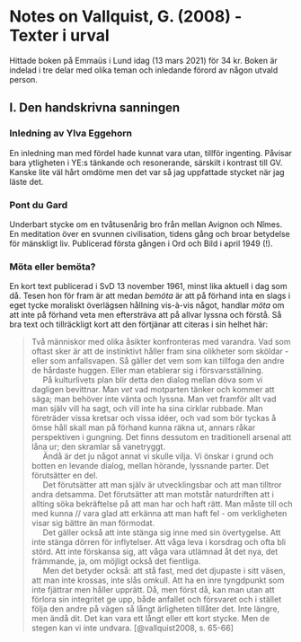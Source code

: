 # Notes on Vallquist, G. (2008) - Texter i urval

Hittade boken på Emmaüs i Lund idag (13 mars 2021) för 34 kr. Boken är indelad i tre delar med olika teman och inledande förord av någon utvald person. 

## I. Den handskrivna sanningen

### Inledning av Ylva Eggehorn

En inledning man med fördel hade kunnat vara utan, tillför ingenting. Påvisar bara ytligheten i YE:s tänkande och resonerande, särskilt i kontrast till GV. Kanske lite väl hårt omdöme men det var så jag uppfattade stycket när jag läste det.

### Pont du Gard

Underbart stycke om en tvåtusenårig bro från mellan Avignon och Nîmes. En meditation över en svunnen civilisation, tidens gång och broar betydelse för mänskligt liv. Publicerad första gången i Ord och Bild i april 1949 (!).  

### Möta eller bemöta?

En kort text publicerad i SvD 13 november 1961, minst lika aktuell i dag som då. Tesen hon för fram är att medan *bemöta* är att på förhand inta en slags i eget tycke moraliskt överlägsen hållning vis-à-vis något, handlar *möta* om att inte på förhand veta men eftersträva att på allvar lyssna och förstå. Så bra text och tillräckligt kort att den förtjänar att citeras i sin helhet här:

> Två människor med olika åsikter konfronteras med varandra. Vad som oftast sker är att de instinktivt håller fram sina olikheter som sköldar - eller som anfallsvapen. Så gäller det vem som kan tillfoga den andre de hårdaste huggen. Eller man etablerar sig i försvarsställning. <br> &nbsp;&nbsp;&nbsp;&nbsp; På kulturlivets plan blir detta den dialog mellan döva som vi dagligen bevittnar. Man *vet* vad motparten tänker och kommer att säga; man behöver inte vänta och lyssna. Man vet framför allt vad man själv vill ha sagt, och vill inte ha sina cirklar rubbade. Man företräder vissa kretsar och vissa idéer, och vad som bör tyckas å ömse håll skall man på förhand kunna räkna ut, annars råkar perspektiven i gungning. Det finns dessutom en traditionell arsenal att låna ur; den skramlar så vanetryggt. <br> &nbsp;&nbsp;&nbsp;&nbsp; Ändå är det ju något annat vi skulle vilja. Vi önskar i grund och botten en levande dialog, mellan hörande, lyssnande parter. Det förutsätter en del. <br> &nbsp;&nbsp;&nbsp;&nbsp; Det förutsätter att man själv är utvecklingsbar och att man tilltror andra detsamma. Det förutsätter att man motstår naturdriften att i allting söka bekräftelse på att man har och haft rätt. Man måste till och med kunna // vara glad att erkänna att man haft fel - om verkligheten visar sig bättre än man förmodat. <br> &nbsp;&nbsp;&nbsp;&nbsp; Det gäller också att inte stänga sig inne med sin övertygelse. Att inte stänga dörren för inflytelser. Att våga leva i korsdrag och ofta bli störd. Att inte förskansa sig, att våga vara utlämnad åt det nya, det främmande, ja, om möjligt också det fientliga. <br> &nbsp;&nbsp;&nbsp;&nbsp; Men det betyder också: att stå fast, med det djupaste i sitt väsen, att man inte krossas, inte slås omkull. Att ha en inre tyngdpunkt som inte fjättrar men håller upprätt. Då, men först då, kan man utan att förlora sin integritet ge upp, både anfallet och försvaret och i stället följa den andre på vägen så långt ärligheten tillåter det. Inte längre, men ändå dit. Det kan vara ett långt eller ett kort stycke. Men de stegen kan vi inte undvara. [@vallquist2008, s. 65-66]
